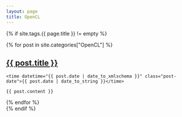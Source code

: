 ```yaml
---
layout: page
title: OpenCL
---
```


{% if site.tags.{{ page.title }} != empty %}
<div class="posts">
  {% for post in site.categories["OpenCL"] %}
  <article class="post">
    <h1 class="post-title">
      <a href="{{ site.baseurl }}{{ post.url }}">
        {{ post.title }}
      </a>
    </h1>

    <time datetime="{{ post.date | date_to_xmlschema }}" class="post-date">{{ post.date | date_to_string }}</time>

    {{ post.content }}
  </article>
  {% endfor %}
</div>
{% endif %}